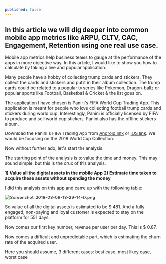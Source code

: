 ```yaml
---
published: false
---
```

## In this article we will dig deeper into common mobile app metrics like ARPU, CLTV, CAC, Engagement, Retention using one real use case.

Mobile app metrics help business teams to gauge at the performance of the apps in more objective way. In this article, I would like to show you how to calculate by taking a live and popular application. 

Many people have a hobby of collecting trump cards and stickers. They collect the cards and stickers and put it in their album collection. The trump cards could be related to a popular tv series like Pokemon, Dragon-ballz or popular sports like Football, Basketball & Cricket & the list goes on. 

The application I have chosen is Panini's FIFA World Cup Trading App. This application is meant for people who love collecting football trump cards and stickers during world cup. Interestingly, Panini is officially licensed by FIFA to produce and sell world cup stickers. Panini also has the offline stickers album.

Download the Panini's FIFA Trading App from [Android link](https://play.google.com/store/apps/details?id=com.paninidigitalinc.fifatrader) or [iOS link](https://itunes.apple.com/ae/app/fifa-world-cup-trading-app/id1305849940?mt=8). We would be focusing on the 2018 World Cup Collection.

Now without further ado, let's start the analysis.

The starting point of the analysis is to value the time and money. This may sound simple, but this is the crux of this analysis.

**1) Value all the digital assets in the mobile App**
**2) Estimate time taken to acquire these assets without spending the money**

I did this analysis on this app and came up with the following table:

![Screenshot_2018-08-09-18-29-14-17.png]({{site.baseurl}}/_posts/Screenshot_2018-08-09-18-29-14-17.png)

So value of all the digital assets is estimated to be $ 481.
And a fully engaged, non-paying and loyal customer is expected to stay on the platform for 551 days.  

Now comes our first key number, revenue per user per day. This is $ 0.87.

Now comes a difficult and unpredictable part, which is estimating the churn rate of the acquired user.

Here you should assume, 3 different cases: best case, most likey case, worst case




